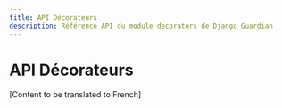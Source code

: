 ```yaml
---
title: API Décorateurs
description: Référence API du module decorators de Django Guardian
---
```


# API Décorateurs

[Content to be translated to French]

<!-- This page content will be translated from the main English api/decorators.md -->
